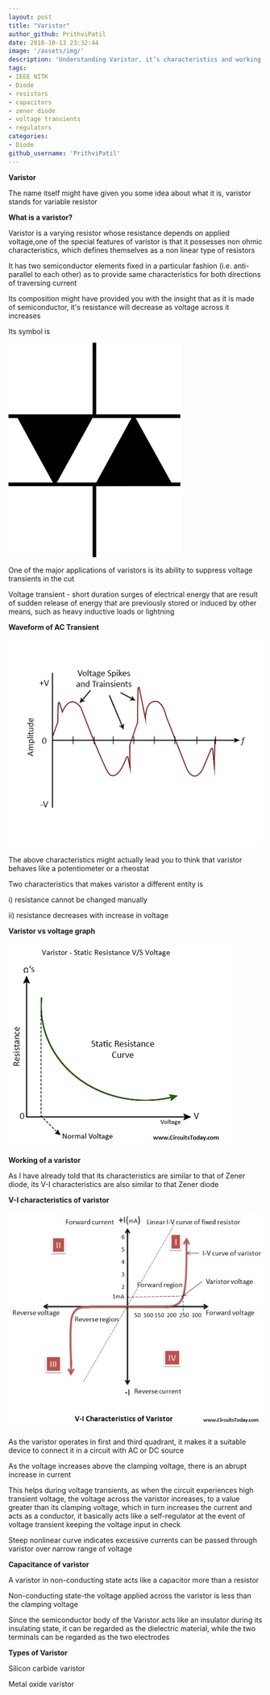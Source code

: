 ```yaml
---
layout: post
title: "Varistor"
author_github: PrithviPatil
date: 2018-10-13 23:32:44
image: '/assets/img/'
description: 'Understanding Varistor, it’s characteristics and working'
tags:
- IEEE NITK
- Diode
- resistors
- capacitors
- zener diode
- voltage transients
- regulators
categories:
- Diode
github_username: 'PrithviPatil'
---
```

**Varistor**

The name itself might have given you some idea about what it is, varistor stands for variable resistor

**What is a varistor?**

Varistor is a varying resistor whose resistance depends on applied voltage,one of the special features of varistor is that it possesses non ohmic characteristics, which defines themselves as a non linear type of resistors

It has two semiconductor elements fixed in a particular fashion (i.e. anti-parallel to each other) as to provide same characteristics for both directions of traversing current

Its composition might have provided you with the insight that as it is made of semiconductor, it's resistance will decrease as voltage across it increases

Its symbol is

 ![Image1](/blog/assets/img/Varistor/1.png)

One of the major applications of varistors is its ability to suppress voltage transients in the cut

Voltage transient - short duration surges of electrical energy that are result of sudden release of energy that are previously stored or induced by other means, such as heavy inductive loads or lightning

**Waveform of AC Transient**

![Image2](/blog/assets/img/Varistor/2.jpg)

The above characteristics might actually lead you to think that varistor behaves like a potentiometer or a rheostat

Two characteristics that makes varistor a different entity is

i) resistance cannot be changed manually

ii) resistance decreases with increase in voltage

**Varistor vs voltage graph**

 ![Image3](/blog/assets/img/Varistor/3.jpg)

**Working of a varistor**

As I have already told that its characteristics are similar to that of Zener diode, its V-I characteristics are also similar to that Zener diode

**V-I characteristics of varistor**

 ![image4](/blog/assets/img/Varistor/4.png)

As the varistor operates in first and third quadrant, it makes it a suitable device to connect it in a circuit with AC or DC source

As the voltage increases above the clamping voltage, there is an abrupt increase in current

This helps during voltage transients, as when the circuit experiences high transient voltage, the voltage across the varistor increases, to a value greater than its clamping voltage, which in turn increases the current and acts as a conductor, it basically acts like a self-regulator at the event of voltage transient keeping the voltage input in check

Steep nonlinear curve indicates excessive currents can be passed through varistor over narrow range of voltage

**Capacitance of varistor**

A varistor in non-conducting state acts like a capacitor more than a resistor

Non-conducting state-the voltage applied across the varistor is less than the clamping voltage

Since the semiconductor body of the Varistor acts like an insulator during its insulating state, it can be regarded as the dielectric material, while the two terminals can be regarded as the two electrodes

**Types of Varistor**

Silicon carbide varistor

Metal oxide varistor
